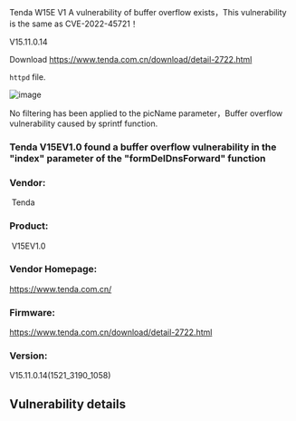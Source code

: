 Tenda W15E V1 A vulnerability of buffer overflow exists，This vulnerability is the same as CVE-2022-45721！

V15.11.0.14

Download
https://www.tenda.com.cn/download/detail-2722.html

`httpd`  file.

![image](https://user-images.githubusercontent.com/76503635/219377164-88982477-268d-47b9-91e3-b725d487c628.png)

No filtering has been applied to the picName parameter，Buffer overflow vulnerability caused by sprintf function.

### Tenda V15EV1.0 found a buffer overflow vulnerability in the "index" parameter of the "formDelDnsForward" function

### Vendor:

​	Tenda

### Product:

​	V15EV1.0

### Vendor Homepage:

https://www.tenda.com.cn/

### Firmware:

https://www.tenda.com.cn/download/detail-2722.html

### Version:

V15.11.0.14(1521_3190_1058)



## Vulnerability details

